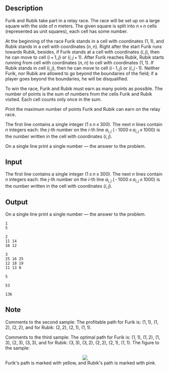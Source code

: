 ## Description

<div><p>Furik and Rubik take part in a relay race. The race will be set up on a large square with the side of <span class="tex-span"><i>n</i></span> meters. The given square is split into <span class="tex-span"><i>n</i> × <i>n</i></span> cells (represented as unit squares), each cell has some number.</p><p>At the beginning of the race Furik stands in a cell with coordinates <span class="tex-span">(1, 1)</span>, and Rubik stands in a cell with coordinates <span class="tex-span">(<i>n</i>, <i>n</i>)</span>. Right after the start Furik runs towards Rubik, besides, if Furik stands at a cell with coordinates <span class="tex-span">(<i>i</i>, <i>j</i>)</span>, then he can move to cell <span class="tex-span">(<i>i</i> + 1, <i>j</i>)</span> or <span class="tex-span">(<i>i</i>, <i>j</i> + 1)</span>. After Furik reaches Rubik, Rubik starts running from cell with coordinates <span class="tex-span">(<i>n</i>, <i>n</i>)</span> to cell with coordinates <span class="tex-span">(1, 1)</span>. If Rubik stands in cell <span class="tex-span">(<i>i</i>, <i>j</i>)</span>, then he can move to cell <span class="tex-span">(<i>i</i> - 1, <i>j</i>)</span> or <span class="tex-span">(<i>i</i>, <i>j</i> - 1)</span>. Neither Furik, nor Rubik are allowed to go beyond the boundaries of the field; if a player goes beyond the boundaries, he will be disqualified. </p><p>To win the race, Furik and Rubik must earn as many points as possible. The number of points is the sum of numbers from the cells Furik and Rubik visited. <span class="tex-font-style-bf">Each cell counts only once in the sum</span>.</p><p>Print the maximum number of points Furik and Rubik can earn on the relay race.</p></div><div class="input-specification"><p>The first line contains a single integer <span class="tex-span">(1 ≤ <i>n</i> ≤ 300)</span>. The next <span class="tex-span"><i>n</i></span> lines contain <span class="tex-span"><i>n</i></span> integers each: the <span class="tex-span"><i>j</i></span>-th number on the <span class="tex-span"><i>i</i></span>-th line <span class="tex-span"><i>a</i><sub class="lower-index"><i>i</i>, <i>j</i></sub></span> <span class="tex-span">( - 1000 ≤ <i>a</i><sub class="lower-index"><i>i</i>, <i>j</i></sub> ≤ 1000)</span> is the number written in the cell with coordinates <span class="tex-span">(<i>i</i>, <i>j</i>)</span>.</p></div><div class="output-specification"><p>On a single line print a single number — the answer to the problem. </p></div>

## Input

<p>The first line contains a single integer <span class="tex-span">(1 ≤ <i>n</i> ≤ 300)</span>. The next <span class="tex-span"><i>n</i></span> lines contain <span class="tex-span"><i>n</i></span> integers each: the <span class="tex-span"><i>j</i></span>-th number on the <span class="tex-span"><i>i</i></span>-th line <span class="tex-span"><i>a</i><sub class="lower-index"><i>i</i>, <i>j</i></sub></span> <span class="tex-span">( - 1000 ≤ <i>a</i><sub class="lower-index"><i>i</i>, <i>j</i></sub> ≤ 1000)</span> is the number written in the cell with coordinates <span class="tex-span">(<i>i</i>, <i>j</i>)</span>.</p>

## Output

<p>On a single line print a single number — the answer to the problem. </p>





```input1
1
5

```




```input2
2
11 14
16 12

```




```input3
3
25 16 25
12 18 19
11 13 8

```




```output1
5

```




```output2
53

```




```output3
136

```



## Note

<p>Comments to the second sample: The profitable path for Furik is: <span class="tex-span">(1, 1)</span>, <span class="tex-span">(1, 2)</span>, <span class="tex-span">(2, 2)</span>, and for Rubik: <span class="tex-span">(2, 2)</span>, <span class="tex-span">(2, 1)</span>, <span class="tex-span">(1, 1)</span>. </p><p>Comments to the third sample: The optimal path for Furik is: <span class="tex-span">(1, 1)</span>, <span class="tex-span">(1, 2)</span>, <span class="tex-span">(1, 3)</span>, <span class="tex-span">(2, 3)</span>, <span class="tex-span">(3, 3)</span>, and for Rubik: <span class="tex-span">(3, 3)</span>, <span class="tex-span">(3, 2)</span>, <span class="tex-span">(2, 2)</span>, <span class="tex-span">(2, 1)</span>, <span class="tex-span">(1, 1)</span>. The figure to the sample: </p><center> <img class="tex-graphics" src="file://7MJpyKC8.png" style="max-width: 100.0%;max-height: 100.0%;"> </center> Furik's path is marked with yellow, and Rubik's path is marked with pink.
